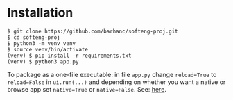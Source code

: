 # Installation

```shell
$ git clone https://github.com/barhanc/softeng-proj.git
$ cd softeng-proj
$ python3 -m venv venv
$ source venv/bin/activate
(venv) $ pip install -r requirements.txt
(venv) $ python3 app.py
```

To package as a one-file executable: in file `app.py` change `reload=True` to `reload=False` in
`ui.run(...)` and depending on whether you want a native or browse app set `native=True` or
`native=False`. See: [here](https://nicegui.io/documentation/section_configuration_deployment).